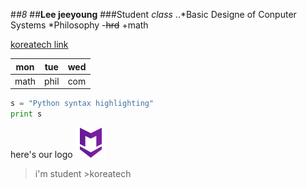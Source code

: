 #*#8* 
##**Lee jeeyoung**
###Student
_class_
..*Basic Designe of Conputer Systems
*Philosophy
-~~hrd~~
+math

[koreatech link](www.koreatech.ac.kr)

|mon |tue |wed |
|----|----|----|
|math|phil|com |


```python
s = "Python syntax highlighting"
print s
```

here's our logo
![alt text](https://github.com/adam-p/markdown-here/raw/master/src/common/images/icon48.png "Logo Title Text 1")

>i'm student >koreatech

